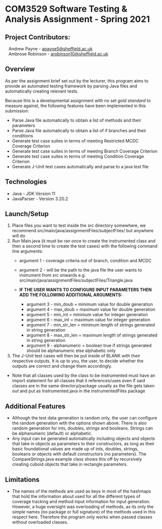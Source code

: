 # COM3529 Software Testing & Analysis Assignment - Spring 2021

## Project Contributors: 
&nbsp;&nbsp; Andrew Payne - apayne5@sheffield.ac.uk \
&nbsp;&nbsp; Ambrose Robinson - arobinson10@sheffield.ac.uk

## Overview

As per the assignment brief set out by the lecturer, this program aims to provide an automated testing 
framework by parsing Java files and automatically creating relevant tests.

Because this is a developmental assignment with no set *gold standard* to measure against, the 
following features have been implemented in this submission: 

* Parse Java file  automatically to obtain a list of methods and their parameters
* Parse Java file automatically to obtain a list of if branches and their conditions
* Generate test case suites in terms of meeting Restricted MCDC Coverage Criterion
* Generate test case suites in terms of meeting Branch Coverage Criterion
* Generate test case suites in terms of meeting Condition Coverage Criterion
* Generate J-Unit test cases automatically and parse to a java test file


## Technologies
* Java - JDK Version 11 
* JavaParser - Version 3.20.2 


## Launch/Setup

1. Place files you want to test inside the src directory somewhere, we recommend src/main/java/assignmentFiles/subjectFiles/ but anywhere will do
2. Run Main.java (it must be ran once to create the instrumented class and then a second time to create the test cases) with the following command line arguments:
	- argument 1 - coverage criteria out of branch, condition and MCDC
	- argument 2 - will be the path to the java file the user wants to instrument from src onwards e.g. src/main/java/assignmentFiles/subjectFiles/Triangle.java
	
	- **IF THE USER WANTS TO CONFIGURE INPUT PARAMETERS THEN ADD THE FOLLOWING ADDITIONAL ARGUMENTS:**
        - argument 3 - min_doub = minimum value for double generation
        - argument 4 - max_doub = maximum value for double generation
        - argument 5 - min_int = minimum value for integer generation
        - argument 6 - max_int = maximum value for integer generation
        - argument 7 - min_str_len = minimum length of strings generated in string generation
        - argument 8 - max_str_len = maximum length of strings generated in string generation
        - argument 9 - alphanumeric = boolean true if strings generated should be alphanumeric else alphabetic only
3. The J-Unit test cases will then be put inside of BLANK with their respective outputs. It is up to you, the user, to decide whether the outputs are correct and change them accordingly.

* Note that all classes used by the class to be instrumented must have an import statement for all classes that it references/uses even if said classes are in the same directory/package usually as the file gets taken out and put as Instrumented.java in the instrumentedFiles package

## Additional Features

* Although the test data generation is random only, the user can configure the random generation with the options shown above. There is also random generation for ints, doubles, strings and booleans. Strings can be alphanumeric (default) or alphabetic.
* Any input can be generated automatically including objects and objects that take in objects as parameters to their constructors, as long as their basic foundational values are made up of ints, doubles, strings, booleans or objects with default constructors (no parameters). The CompareStrings.java example class shows this off by recursively creating cuboid objects that take in rectangle parameters.

## Limitations

* The names of the methods are used as keys in most of the hashmaps that hold the information about used for all the different types of coverage tracking and method input information for input generation. However, a huge oversight was overloading of methods, as its only the simple names (no package or full signature) of the methods used in this respect here. Therefore the program only works when passed classes without overloaded classes.